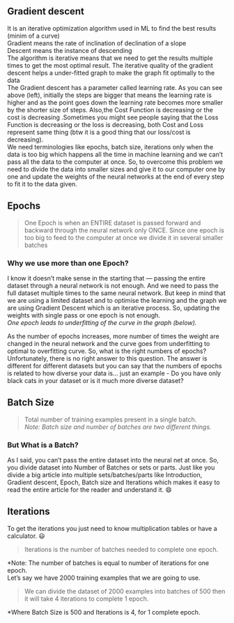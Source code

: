 ## Gradient descent
It is an iterative optimization algorithm used in ML to find the best results (minim of a curve)  
Gradient means the rate of inclination of declination of a slope  
Descent means the instance of descending  
The algorithm is iterative means that we need to get the results multiple times to get the most optimal result. The iterative quality of the gradient descent helps a under-fitted graph to make the graph fit optimally to the data  
The Gradient descent has a parameter called learning rate. As you can see above (left), initially the steps are bigger that means the learning rate is higher and as the point goes down the learning rate becomes more smaller by the shorter size of steps. Also,the Cost Function is decreasing or the cost is decreasing .Sometimes you might see people saying that the Loss Function is decreasing or the loss is decreasing, both Cost and Loss represent same thing (btw it is a good thing that our loss/cost is decreasing).  
We need terminologies like epochs, batch size, iterations only when the data is too big which happens all the time in machine learning and we can’t pass all the data to the computer at once. So, to overcome this problem we need to divide the data into smaller sizes and give it to our computer one by one and update the weights of the neural networks at the end of every step to fit it to the data given.
## Epochs

> One Epoch is when an ENTIRE dataset is passed forward and backward through the neural network only ONCE.
Since one epoch is too big to feed to the computer at once we divide it in several smaller batches
### Why we use more than one Epoch?
I know it doesn’t make sense in the starting that — passing the entire dataset through a neural network is not enough. And we need to pass the full dataset multiple times to the same neural network. But keep in mind that we are using a limited dataset and to optimise the learning and the graph we are using Gradient Descent which is an iterative process. So, updating the weights with single pass or one epoch is not enough.  
*One epoch leads to underfitting of the curve in the graph (below).*

As the number of epochs increases, more number of times the weight are changed in the neural network and the curve goes from underfitting to optimal to overfitting curve.
So, what is the right numbers of epochs?
Unfortunately, there is no right answer to this question. The answer is different for different datasets but you can say that the numbers of epochs is related to how diverse your data is… just an example - Do you have only black cats in your dataset or is it much more diverse dataset?
## Batch Size
> Total number of training examples present in a single batch.  
*Note: Batch size and number of batches are two different things.*
### But What is a Batch?
As I said, you can’t pass the entire dataset into the neural net at once. So, you divide dataset into Number of Batches or sets or parts.
Just like you divide a big article into multiple sets/batches/parts like Introduction, Gradient descent, Epoch, Batch size and Iterations which makes it easy to read the entire article for the reader and understand it. 😄
## Iterations
To get the iterations you just need to know multiplication tables or have a calculator. 😃
> Iterations is the number of batches needed to complete one epoch. 

*Note: The number of batches is equal to number of iterations for one epoch.    
Let’s say we have 2000 training examples that we are going to use.
> We can divide the dataset of 2000 examples into batches of 500 then it will take 4 iterations to complete 1 epoch.  

*Where Batch Size is 500 and Iterations is 4, for 1 complete epoch.
